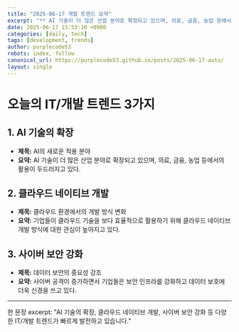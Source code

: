 ```yaml
---
title: "2025-06-17 개발 트렌드 요약"
excerpt: "** AI 기술이 더 많은 산업 분야로 확장되고 있으며, 의료, 금융, 농업 등에서의 활용이 두드러지고 있다."
date: 2025-06-17 15:53:10 +0900
categories: [daily, tech]
tags: [development, trends]
author: purplecode53
robots: index, follow
canonical_url: https://purplecode53.github.io/posts/2025-06-17-auto/
layout: single
---
```


# 오늘의 IT/개발 트렌드 3가지

## 1. AI 기술의 확장
- **제목:** AI의 새로운 적용 분야
- **요약:** AI 기술이 더 많은 산업 분야로 확장되고 있으며, 의료, 금융, 농업 등에서의 활용이 두드러지고 있다.

## 2. 클라우드 네이티브 개발
- **제목:** 클라우드 환경에서의 개발 방식 변화
- **요약:** 기업들이 클라우드 기술을 보다 효율적으로 활용하기 위해 클라우드 네이티브 개발 방식에 대한 관심이 높아지고 있다.

## 3. 사이버 보안 강화
- **제목:** 데이터 보안의 중요성 강조
- **요약:** 사이버 공격이 증가하면서 기업들은 보안 인프라를 강화하고 데이터 보호에 더욱 신경을 쓰고 있다.

---

한 문장 excerpt: "AI 기술의 확장, 클라우드 네이티브 개발, 사이버 보안 강화 등 다양한 IT/개발 트렌드가 빠르게 발전하고 있습니다."

